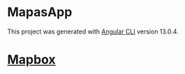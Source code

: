# MapasApp

This project was generated with [Angular CLI](https://github.com/angular/angular-cli) version 13.0.4.

# [Mapbox](https://www.mapbox.com/)

